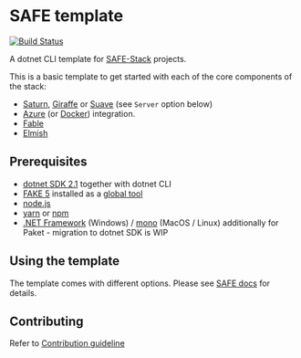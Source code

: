 # SAFE template

[![Build Status](https://travis-ci.org/SAFE-Stack/SAFE-template.svg?branch=master)](https://travis-ci.org/SAFE-Stack/SAFE-template)

A dotnet CLI template for [SAFE-Stack](https://safe-stack.github.io/) projects.

This is a basic template to get started with each of the core components of the stack:

* [Saturn](https://saturnframework.github.io/docs/), [Giraffe](https://github.com/giraffe-fsharp/Giraffe) or [Suave](https://suave.io/) (see `Server` option below)
* [Azure](https://azure.microsoft.com/) (or [Docker](https://www.docker.com/)) integration.
* [Fable](http://fable.io/)
* [Elmish](https://fable-elmish.github.io/elmish/)

## Prerequisites

* [dotnet SDK 2.1](https://www.microsoft.com/net/core) together with dotnet CLI
* [FAKE 5](https://fake.build/) installed as a [global tool](https://fake.build/fake-gettingstarted.html#Install-FAKE)
* [node.js](https://nodejs.org/)
* [yarn](https://yarnpkg.com/) or [npm](https://www.npmjs.com/)
* [.NET Framework](https://www.microsoft.com/net/download/dotnet-framework-runtime) (Windows) / [mono](http://www.mono-project.com/) (MacOS / Linux) additionally for Paket - migration to dotnet SDK is WIP

## Using the template

The template comes with different options. Please see [SAFE docs](https://safe-stack.github.io/docs/template-overview/) for details.

## Contributing

Refer to [Contribution guideline](CONTRIBUTING.md)